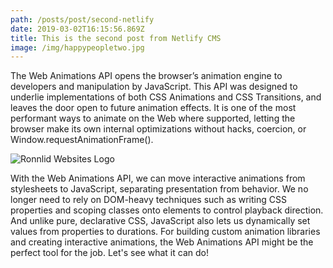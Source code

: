 ```yaml
---
path: /posts/post/second-netlify
date: 2019-03-02T16:15:56.869Z
title: This is the second post from Netlify CMS
image: /img/happypeopletwo.jpg
---
```

The Web Animations API opens the browser’s animation engine to developers and manipulation by JavaScript. This API was designed to underlie implementations of both CSS Animations and CSS Transitions, and leaves the door open to future animation effects. It is one of the most performant ways to animate on the Web where supported, letting the browser make its own internal optimizations without hacks, coercion, or Window.requestAnimationFrame().

![Ronnlid Websites Logo](https://raw.githubusercontent.com/ronnlidd/ronnlid-websites-cms/master/static/img/newlogov3.jpg "Ronnlid Websites Logo!")

With the Web Animations API, we can move interactive animations from stylesheets to JavaScript, separating presentation from behavior. We no longer need to rely on DOM-heavy techniques such as writing CSS properties and scoping classes onto elements to control playback direction. And unlike pure, declarative CSS, JavaScript also lets us dynamically set values from properties to durations. For building custom animation libraries and creating interactive animations, the Web Animations API might be the perfect tool for the job. Let's see what it can do!
